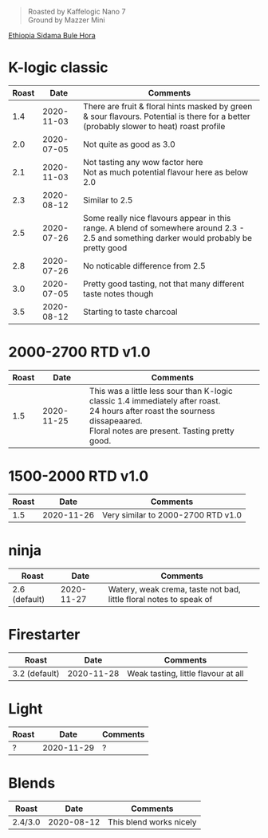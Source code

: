 > Roasted by Kaffelogic Nano 7<br>
> Ground by Mazzer Mini

[Ethiopia Sidama Bule Hora](https://www.greenbeanhouse.co.nz/product/2084244)

# K-logic classic

| Roast | Date       | Comments |
|-------|------------|-------
| 1.4   | 2020-11-03 | There are fruit & floral hints masked by green & sour flavours. Potential is there for a better (probably slower to heat) roast profile
| 2.0   | 2020-07-05 | Not quite as good as 3.0
| 2.1   | 2020-11-03 | Not tasting any wow factor here<br>Not as much potential flavour here as below 2.0
| 2.3   | 2020-08-12 | Similar to 2.5
| 2.5   | 2020-07-26 | Some really nice flavours appear in this range. A blend of somewhere around 2.3 - 2.5 and something darker would probably be pretty good
| 2.8   | 2020-07-26 | No noticable difference from 2.5
| 3.0   | 2020-07-05 | Pretty good tasting, not that many different taste notes though
| 3.5   | 2020-08-12 | Starting to taste charcoal

# 2000-2700 RTD v1.0

| Roast | Date       | Comments |
|-------|------------|-------
| 1.5   | 2020-11-25 | This was a little less sour than K-logic classic 1.4 immediately after roast.<br>24 hours after roast the sourness dissapeaared.<br>Floral notes are present. Tasting pretty good.

# 1500-2000 RTD v1.0

| Roast | Date       | Comments |
|-------|------------|-------
| 1.5   | 2020-11-26 | Very similar to 2000-2700 RTD v1.0

# ninja

| Roast | Date       | Comments |
|-------|------------|-------
| 2.6 (default) | 2020-11-27 | Watery, weak crema, taste not bad, little floral notes to speak of

# Firestarter

| Roast | Date       | Comments |
|-------|------------|-------
| 3.2 (default) | 2020-11-28 | Weak tasting, little flavour at all

# Light

| Roast | Date       | Comments |
|-------|------------|-------
| ?    | 2020-11-29 | ?

# Blends

| Roast | Date       | Comments |
|-------|------------|-------
| 2.4/3.0 | 2020-08-12 | This blend works nicely
